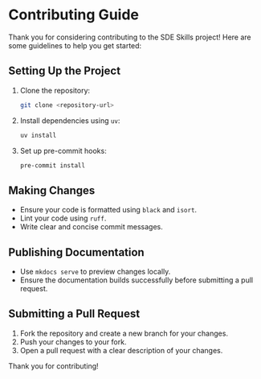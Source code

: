# Contributing Guide

Thank you for considering contributing to the SDE Skills project! Here are some guidelines to help you get started:

## Setting Up the Project

1. Clone the repository:
   ```bash
   git clone <repository-url>
   ```

2. Install dependencies using `uv`:
   ```bash
   uv install
   ```

3. Set up pre-commit hooks:
   ```bash
   pre-commit install
   ```

## Making Changes

- Ensure your code is formatted using `black` and `isort`.
- Lint your code using `ruff`.
- Write clear and concise commit messages.

## Publishing Documentation

- Use `mkdocs serve` to preview changes locally.
- Ensure the documentation builds successfully before submitting a pull request.

## Submitting a Pull Request

1. Fork the repository and create a new branch for your changes.
2. Push your changes to your fork.
3. Open a pull request with a clear description of your changes.

Thank you for contributing!
